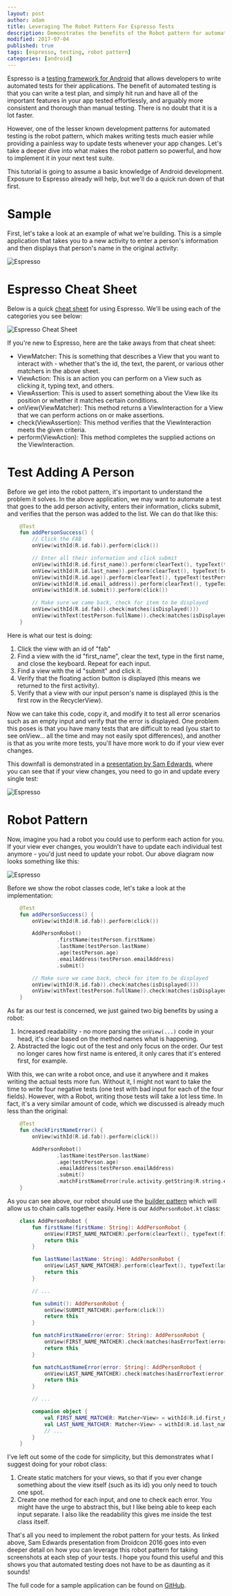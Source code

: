 ```yaml
---
layout: post
author: adam
title: Leveraging The Robot Pattern For Espresso Tests
description: Demonstrates the benefits of the Robot pattern for automated testing in Android.
modified: 2017-07-04
published: true
tags: [espresso, testing, robot pattern]
categories: [android]
---
```


Espresso is a [testing framework for Android](https://developer.android.com/training/testing/ui-testing/espresso-testing.html) that allows developers to write automated tests for their applications. The benefit of automated testing is that you can write a test plan, and simply hit run and have all of the important features in your app tested effortlessly, and arguably more consistent and thorough than manual testing. There is no doubt that it is a lot faster.

However, one of the lesser known development patterns for automated testing is the robot pattern, which makes writing tests much easier while providing a painless way to update tests whenever your app changes. Let's take a deeper dive into what makes the robot pattern so powerful, and how to implement it in your next test suite.

<!--more-->

This tutorial is going to assume a basic knowledge of Android development. Exposure to Espresso already will help, but we'll do a quick run down of that first.

# Sample

First, let's take a look at an example of what we're building. This is a simple application that takes you to a new activity to enter a person's information and then displays that person's name in the original activity:

![Espresso](/images/espresso/sample.gif)

# Espresso Cheat Sheet

Below is a quick [cheat sheet](https://google.github.io/android-testing-support-library/docs/espresso/cheatsheet/) for using Espresso. We'll be using each of the categories you see below:

![Espresso Cheat Sheet](/images/espresso-cheatsheet.png)

If you're new to Espresso, here are the take aways from that cheat sheet:
 * ViewMatcher: This is something that describes a View that you want to interact with - whether that's the id, the text, the parent, or various other matchers in the above sheet.
 * ViewAction: This is an action you can perform on a View such as clicking it, typing text, and others.
 * ViewAssertion: This is used to assert something about the View like its position or whether it matches certain conditions.
 * onView(ViewMatcher): This method returns a ViewInteraction for a View that we can perform actions on or make assertions.
 * check(ViewAssertion): This method verifies that the ViewInteraction meets the given criteria.
 * perform(ViewAction): This method completes the supplied actions on the ViewInteraction.

# Test Adding A Person

Before we get into the robot pattern, it's important to understand the problem it solves. In the above application, we may want to automate a test that goes to the add person activity, enters their information, clicks submit, and verifies that the person was added to the list. We can do that like this:

```kotlin
    @Test
    fun addPersonSuccess() {
        // Click the FAB
        onView(withId(R.id.fab)).perform(click())

        // Enter all their information and click submit
        onView(withId(R.id.first_name)).perform(clearText(), typeText(testPerson.firstName), closeSoftKeyboard())
        onView(withId(R.id.last_name)).perform(clearText(), typeText(testPerson.lastName), closeSoftKeyboard())
        onView(withId(R.id.age)).perform(clearText(), typeText(testPerson.age.toString()), closeSoftKeyboard())
        onView(withId(R.id.email_address)).perform(clearText(), typeText(testPerson.emailAddress), closeSoftKeyboard())
        onView(withId(R.id.submit)).perform(click())

        // Make sure we came back, check for item to be displayed
        onView(withId(R.id.fab)).check(matches(isDisplayed()))
        onView(withText(testPerson.fullName)).check(matches(isDisplayed()))
    }
```

Here is what our test is doing:
 1. Click the view with an id of "fab"
 2. Find a view with the id "first_name", clear the text, type in the first name, and close the keyboard. Repeat for each input.
 3. Find a view with the id "submit" and click it.
 4. Verify that the floating action button is displayed (this means we returned to the first activity).
 5. Verify that a view with our input person's name is displayed (this is the first row in the RecyclerView).

Now we can take this code, copy it, and modify it to test all error scenarios such as an empty input and verify that the error is displayed. One problem this poses is that you have many tests that are difficult to read (you start to see onView... all the time and may not easily spot differences), and another is that as you write more tests, you'll have more work to do if your view ever changes.

This downfall is demonstrated in a [presentation by Sam Edwards](https://www.youtube.com/watch?v=fhx_Ji5s3p4), where you can see that if your view changes, you need to go in and update every single test:

![Espresso](/images/espresso-no-robot.png)

# Robot Pattern

Now, imagine you had a robot you could use to perform each action for you. If your view ever changes, you wouldn't have to update each individual test anymore - you'd just need to update your robot. Our above diagram now looks something like this:

![Espresso](/images/espresso-robot.png)

Before we show the robot classes code, let's take a look at the implementation:

```kotlin
    @Test
    fun addPersonSuccess() {
        onView(withId(R.id.fab)).perform(click())

        AddPersonRobot()
                .firstName(testPerson.firstName)
                .lastName(testPerson.lastName)
                .age(testPerson.age)
                .emailAddress(testPerson.emailAddress)
                .submit()

        // Make sure we came back, check for item to be displayed
        onView(withId(R.id.fab)).check(matches(isDisplayed()))
        onView(withText(testPerson.fullName)).check(matches(isDisplayed()))
    }
```

As far as our test is concerned, we just gained two big benefits by using a robot:

 1. Increased readability - no more parsing the `onView(...)` code in your head, it's clear based on the method names what is happening.
 2. Abstracted the logic out of the test and only focus on the order. Our test no longer cares how first name is entered, it only cares that it's entered first, for example.

With this, we can write a robot once, and use it anywhere and it makes writing the actual tests more fun. Without it, I might not want to take the time to write four negative tests (one test with bad input for each of the four fields). However, with a Robot, writing those tests will take a lot less time. In fact, it's a very similar amount of code, which we discussed is already much less than the original:

```kotlin
    @Test
    fun checkFirstNameError() {
        onView(withId(R.id.fab)).perform(click())

        AddPersonRobot()
                .lastName(testPerson.lastName)
                .age(testPerson.age)
                .emailAddress(testPerson.emailAddress)
                .submit()
                .matchFirstNameError(rule.activity.getString(R.string.err_first_name_blank))
    }
```

As you can see above, our robot should use the [builder pattern](http://www.javaworld.com/article/2074938/core-java/too-many-parameters-in-java-methods-part-3-builder-pattern.html) which will allow us to chain calls together easily. Here is our `AddPersonRobot.kt` class:

```kotlin
    class AddPersonRobot {
        fun firstName(firstName: String): AddPersonRobot {
            onView(FIRST_NAME_MATCHER).perform(clearText(), typeText(firstName), ViewActions.closeSoftKeyboard())
            return this
        }

        fun lastName(lastName: String): AddPersonRobot {
            onView(LAST_NAME_MATCHER).perform(clearText(), typeText(lastName), ViewActions.closeSoftKeyboard())
            return this
        }

        // ...

        fun submit(): AddPersonRobot {
            onView(SUBMIT_MATCHER).perform(click())
            return this
        }

        fun matchFirstNameError(error: String): AddPersonRobot {
            onView(FIRST_NAME_MATCHER).check(matches(hasErrorText(error)))
            return this
        }

        fun matchLastNameError(error: String): AddPersonRobot {
            onView(LAST_NAME_MATCHER).check(matches(hasErrorText(error)))
            return this
        }

        // ...

        companion object {
            val FIRST_NAME_MATCHER: Matcher<View> = withId(R.id.first_name)
            val LAST_NAME_MATCHER: Matcher<View> = withId(R.id.last_name)
            // ...
        }
    }
```

I've left out some of the code for simplicity, but this demonstrates what I suggest doing for your robot class:

 1. Create static matchers for your views, so that if you ever change something about the view itself (such as its id) you only need to touch one spot.
 2. Create one method for each input, and one to check each error. You might have the urge to abstract this, but I like being able to keep each input separate. I also like the readability this gives me inside the test class itself.

That's all you need to implement the robot pattern for your tests. As linked above, Sam Edwards presentation from Droidcon 2016 goes into even deeper detail on how you can leverage this robot pattern for taking screenshots at each step of your tests. I hope you found this useful and this shows you that automated testing does not have to be as daunting as it sounds!

The full code for a sample application can be found on [GitHub](https://github.com/androidessence/EspressoSample).